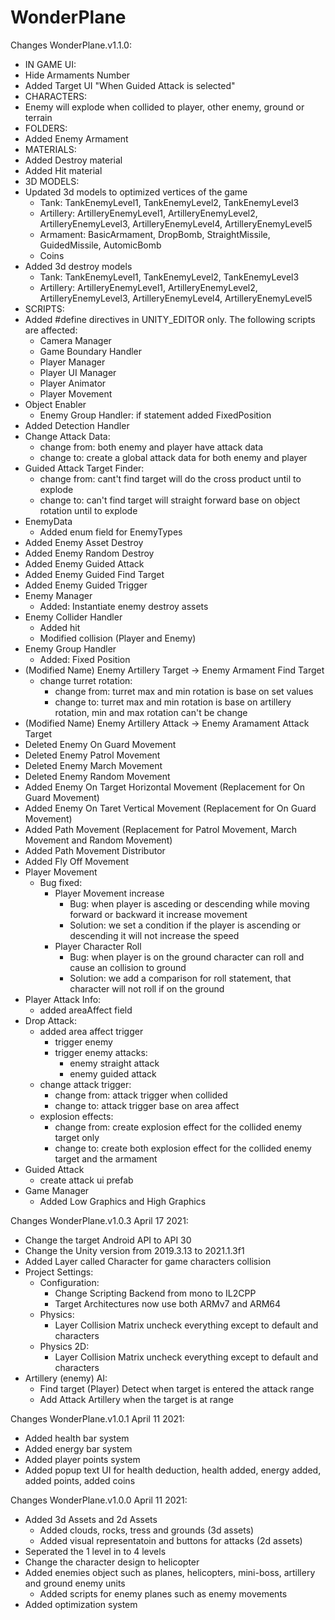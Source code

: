 # WonderPlane

Changes WonderPlane.v1.1.0:

- IN GAME UI:
- Hide Armaments Number
- Added Target UI "When Guided Attack is selected"
- CHARACTERS:
- Enemy will explode when collided to player, other enemy, ground or terrain
- FOLDERS:
- Added Enemy Armament
- MATERIALS:
- Added Destroy material
- Added Hit material
- 3D MODELS:
- Updated 3d models to optimized vertices of the game
	- Tank: TankEnemyLevel1, TankEnemyLevel2, TankEnemyLevel3
	- Artillery: ArtilleryEnemyLevel1, ArtilleryEnemyLevel2, ArtilleryEnemyLevel3, ArtilleryEnemyLevel4,
		ArtilleryEnemyLevel5
	- Armament: BasicArmament, DropBomb, StraightMissile, GuidedMissile, AutomicBomb
	- Coins
- Added 3d destroy models
	- Tank: TankEnemyLevel1, TankEnemyLevel2, TankEnemyLevel3
	- Artillery: ArtilleryEnemyLevel1, ArtilleryEnemyLevel2, ArtilleryEnemyLevel3, ArtilleryEnemyLevel4,
		ArtilleryEnemyLevel5
- SCRIPTS:
- Added #define directives in UNITY_EDITOR only. The following scripts are affected:
	- Camera Manager
	- Game Boundary Handler
	- Player Manager
	- Player UI Manager
	- Player Animator
	- Player Movement
- Object Enabler
	- Enemy Group Handler: if statement added FixedPosition
- Added Detection Handler
- Change Attack Data:
	- change from: both enemy and player have attack data
	- change to: create a global attack data for both enemy and player
- Guided Attack Target Finder:
	- change from: cant't find target will do the cross product until to explode
	- change to: can't find target will straight forward base on object rotation until to explode
- EnemyData
	- Added enum field for EnemyTypes
- Added Enemy Asset Destroy
- Added Enemy Random Destroy
- Added Enemy Guided Attack
- Added Enemy Guided Find Target
- Added Enemy Guided Trigger
- Enemy Manager
	- Added: Instantiate enemy destroy assets
- Enemy Collider Handler
	- Added hit
	- Modified collision (Player and Enemy)
- Enemy Group Handler
	- Added: Fixed Position
- (Modified Name) Enemy Artillery Target -> Enemy Armament Find Target
	- change turret rotation:
		- change from: turret max and min rotation is base on set values
		- change to: turret max and min rotation is base on artillery rotation, min and max rotation can't be change
- (Modified Name) Enemy Artillery Attack -> Enemy Aramament Attack Target
- Deleted Enemy On Guard Movement
- Deleted Enemy Patrol Movement
- Deleted Enemy March Movement
- Deleted Enemy Random Movement
- Added Enemy On Target Horizontal Movement (Replacement for On Guard Movement)
- Added Enemy On Taret Vertical Movement (Replacement for On Guard Movement)
- Added Path Movement (Replacement for Patrol Movement, March Movement and Random Movement)
- Added Path Movement Distributor
- Added Fly Off Movement
- Player Movement
	- Bug fixed:
		- Player Movement increase
			- Bug: when player is asceding or descending while moving forward or backward it increase movement
			- Solution: we set a condition if the player is ascending or descending it will not increase the speed 
		- Player Character Roll
			- Bug: when player is on the ground character can roll and cause an collision to ground 
			- Solution: we add a comparison for roll statement, that character will not roll if on the ground
- Player Attack Info:
	- added areaAffect field
- Drop Attack:
	- added area affect trigger
		- trigger enemy
		- trigger enemy attacks:
			- enemy straight attack
			- enemy guided attack
	- change attack trigger:
		- change from: attack trigger when collided
		- change to: attack trigger base on area affect
	- explosion effects:
		- change from: create explosion effect for the collided enemy target only
		- change to: create both explosion effect for the collided enemy target and the armament
- Guided Attack
	- create attack ui prefab
- Game Manager
	- Added Low Graphics and High Graphics
	

Changes WonderPlane.v1.0.3 April 17 2021:
- Change the target Android API to API 30
- Change the Unity version from 2019.3.13 to 2021.1.3f1
- Added Layer called Character for game characters collision
- Project Settings:
	- Configuration:
		- Change Scripting Backend from mono to IL2CPP
		- Target Architectures now use both ARMv7 and ARM64
	- Physics:
		- Layer Collision Matrix uncheck everything except to default and characters
	- Physics 2D:
		- Layer Collision Matrix uncheck everything except to default and characters
- Artillery (enemy) AI:
	- Find target (Player) Detect when target is entered the attack range
	- Add Attack Artillery when the target is at range

Changes WonderPlane.v1.0.1 April 11 2021:
- Added health bar system
- Added energy bar system
- Added player points system
- Added popup text UI for health deduction, health added, energy added, added points, added coins


Changes WonderPlane.v1.0.0 April 11 2021:
- Added 3d Assets and 2d Assets
  - Added clouds, rocks, tress and grounds (3d assets)
  - Added visual representatoin and buttons for attacks (2d assets)
- Seperated the 1 level in to 4 levels
- Change the character design to helicopter
- Added enemies object such as planes, helicopters, mini-boss, artillery and ground enemy units
  - Added scripts for enemy planes such as enemy movements
- Added optimization system
